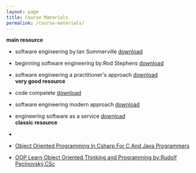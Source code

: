 ```yaml
---
layout: page
title: Course Materials
permalink: /course-materials/
---
```

**main resource**<br />
* software engineering by:Ian Sommerville [download](static_files/materail/Books/aaaa.pdf)
* beginning software engineering by:Rod Stephens [download](static_files/materail/Books/bbbb.pdf)
* software engineering a practitioner's approach [download](static_files/materail/Books/cccc.pdf)<br />
**very good resource**<br />
* code compelete [download](static_files/materail/Books/dddd.pdf)
* software engineering modern approach [download]()
* engineering software as a service [download](static_files/materail/Books/eeee.pdf)<br />
**classic resource**<br />
*

* [Object Oriented Programming In Csharp For C And Java Programmers](static_files/materail/Books/ada95oop.pdf)
* [OOP Learn Object Oriented Thinking and Programming by:Rudolf Pecinovský,CSc](static_files/materail/Books/11_The_Smarter_Student_Skills_And_Strategies_for_Success_at_University.pdf)